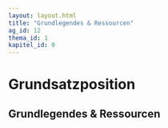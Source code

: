 ```yaml
---
layout: layout.html
title: "Grundlegendes & Ressourcen"
ag_id: 12
thema_id: 1
kapitel_id: 0
---
```


# Grundsatzposition

## Grundlegendes & Ressourcen
